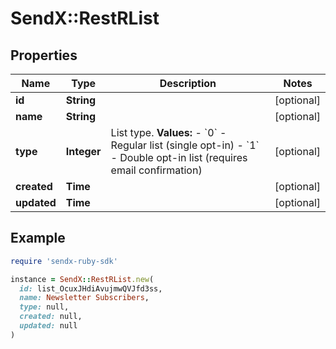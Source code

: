 # SendX::RestRList

## Properties

| Name | Type | Description | Notes |
| ---- | ---- | ----------- | ----- |
| **id** | **String** |  | [optional] |
| **name** | **String** |  | [optional] |
| **type** | **Integer** | List type.  **Values:** - &#x60;0&#x60; - Regular list (single opt-in) - &#x60;1&#x60; - Double opt-in list (requires email confirmation)  | [optional] |
| **created** | **Time** |  | [optional] |
| **updated** | **Time** |  | [optional] |

## Example

```ruby
require 'sendx-ruby-sdk'

instance = SendX::RestRList.new(
  id: list_OcuxJHdiAvujmwQVJfd3ss,
  name: Newsletter Subscribers,
  type: null,
  created: null,
  updated: null
)
```

